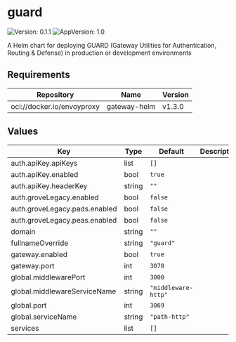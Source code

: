 # guard

<!-- TODO_DOCUMENT(@commoddity): Add proper documentation for GUARD -->

![Version: 0.1.1](https://img.shields.io/badge/Version-0.1.1-informational?style=flat-square) ![AppVersion: 1.0](https://img.shields.io/badge/AppVersion-1.0-informational?style=flat-square)

A Helm chart for deploying GUARD (Gateway Utilities for Authentication, Routing & Defense) in production or development environments

## Requirements

| Repository | Name | Version |
|------------|------|---------|
| oci://docker.io/envoyproxy | gateway-helm | v1.3.0 |

## Values

| Key | Type | Default | Description |
|-----|------|---------|-------------|
| auth.apiKey.apiKeys | list | `[]` |  |
| auth.apiKey.enabled | bool | `true` |  |
| auth.apiKey.headerKey | string | `""` |  |
| auth.groveLegacy.enabled | bool | `false` |  |
| auth.groveLegacy.pads.enabled | bool | `false` |  |
| auth.groveLegacy.peas.enabled | bool | `false` |  |
| domain | string | `""` |  |
| fullnameOverride | string | `"guard"` |  |
| gateway.enabled | bool | `true` |  |
| gateway.port | int | `3070` |  |
| global.middlewarePort | int | `3000` |  |
| global.middlewareServiceName | string | `"middleware-http"` |  |
| global.port | int | `3069` |  |
| global.serviceName | string | `"path-http"` |  |
| services | list | `[]` |  |

